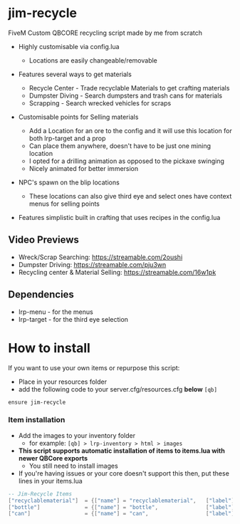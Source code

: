 # jim-recycle
FiveM Custom QBCORE recycling script made by me from scratch

- Highly customisable via config.lua
  - Locations are easily changeable/removable

- Features several ways to get materials
  - Recycle Center - Trade recyclable Materials to get crafting materials
  - Dumpster Diving - Search dumpsters and trash cans for materials
  - Scrapping - Search wrecked vehicles for scraps

- Customisable points for Selling materials
  - Add a Location for an ore to the config and it will use this location for both lrp-target and a prop
  - Can place them anywhere, doesn't have to be just one mining location
  - I opted for a drilling animation as opposed to the pickaxe swinging
  - Nicely animated for better immersion

- NPC's spawn on the blip locations
  - These locations can also give third eye and select ones have context menus for selling points

- Features simplistic built in crafting that uses recipes in the config.lua

## Video Previews
- Wreck/Scrap Searching: https://streamable.com/2oushi
- Dumpster Driving: https://streamable.com/pju3wn
- Recycling center & Material Selling: https://streamable.com/16w1pk

## Dependencies
- lrp-menu - for the menus
- lrp-target - for the third eye selection

# How to install

If you want to use your own items or repurpose this script:
- Place in your resources folder
- add the following code to your server.cfg/resources.cfg **below** `[qb]`
```
ensure jim-recycle
```
### Item installation

- Add the images to your inventory folder
  - for example: `[qb] > lrp-inventory > html > images`
- **This script supports automatic installation of items to items.lua with newer QBCore exports**
  - You still need to install images
- If you're having issues or your core doesn't support this then, put these lines in your items.lua

```lua
-- Jim-Recycle Items
["recyclablematerial"]  = {["name"] = "recyclablematerial",   ["label"] = "Recycle Box",      ["weight"] = 100, ["type"] = "item", 		["image"] = "recyclablematerial.png",   ["unique"] = false, 	["useable"] = false, 	["shouldClose"] = false, ["combinable"] = nil,   ["description"] = "A box of Recyclable Materials"},
["bottle"]              = {["name"] = "bottle",               ["label"] = "Empty Bottle",     ["weight"] = 10,  ["type"] = "item", 		["image"] = "bottle.png",               ["unique"] = false, 	["useable"] = false, 	["shouldClose"] = false, ["combinable"] = nil,   ["description"] = "A glass bottle"},
["can"]                 = {["name"] = "can",                  ["label"] = "Empty Can",        ["weight"] = 10,  ["type"] = "item", 		["image"] = "can.png",                  ["unique"] = false, 	["useable"] = false, 	["shouldClose"] = false, ["combinable"] = nil,   ["description"] = "An empty can, good for recycling"},
```
